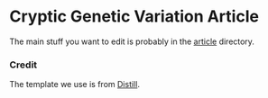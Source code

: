 # Cryptic Genetic Variation Article

The main stuff you want to edit is probably in the [article](article) directory.

### Credit

The template we use is from [Distill](http://distill.pub).
